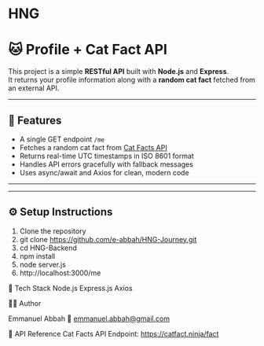 # HNG
# 🐱 Profile + Cat Fact API

This project is a simple **RESTful API** built with **Node.js** and **Express**.  
It returns your profile information along with a **random cat fact** fetched from an external API.

---

## 🚀 Features

- A single GET endpoint `/me`
- Fetches a random cat fact from [Cat Facts API](https://catfact.ninja/fact)
- Returns real-time UTC timestamps in ISO 8601 format
- Handles API errors gracefully with fallback messages
- Uses async/await and Axios for clean, modern code

---

---

## ⚙️ Setup Instructions

1. Clone the repository
2. git clone https://github.com/e-abbah/HNG-Journey.git
3. cd HNG-Backend
4. npm install
5. node server.js
6. http://localhost:3000/me


🧰 Tech Stack
Node.js
Express.js
Axios


🧑‍💻 Author

Emmanuel Abbah
📧 emmanuel.abbah@gmail.com

🐾 API Reference
Cat Facts API
Endpoint: https://catfact.ninja/fact

